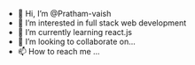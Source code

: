 - 👋 Hi, I’m @Pratham-vaish
- 👀 I’m interested in full stack web development
- 🌱 I’m currently learning react.js
- 💞️ I’m looking to collaborate on... 
- 📫 How to reach me ...

<!---
Pratham-vais/Pratham-vais is a ✨ special ✨ repository because its `README.md` (this file) appears on your GitHub profile.
You can click the Preview link to take a look at your changes.
--->
